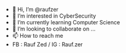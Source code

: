 - 👋 Hi, I’m @raufzer
- 👀 I’m interested in CyberSecurity
- 🌱 I’m currently learning Computer Science
- 💞️ I’m looking to collaborate on ...
- 📫 How to reach me 
- FB : Rauf Zed       /       IG : Rauf.zer

<!---
raufzer/raufzer is a ✨ special ✨ repository because its `README.md` (this file) appears on your GitHub profile.
You can click the Preview link to take a look at your changes.
--->
